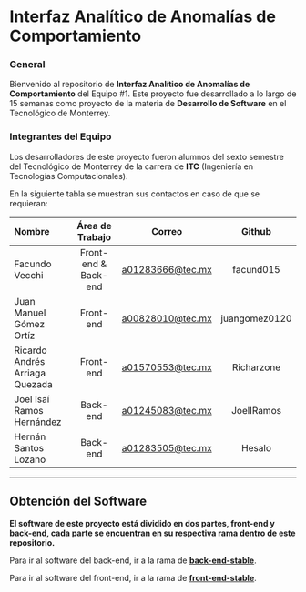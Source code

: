 # Interfaz Analítico de Anomalías de Comportamiento
### General
Bienvenido al repositorio de **Interfaz Analítico de Anomalías de Comportamiento** del Equipo #1. Este proyecto fue desarrollado a lo largo de 15 semanas como proyecto de la materia de **Desarrollo de Software** en el Tecnológico de Monterrey. 

### Integrantes del Equipo
Los desarrolladores de este proyecto fueron alumnos del sexto semestre del Tecnológico de Monterrey de la carrera de **ITC** (Ingeniería en Tecnologías Computacionales).

En la siguiente tabla se muestran sus contactos en caso de que se requieran: 

| Nombre | Área de Trabajo | Correo | Github |
| :--- | :---: | :---: | :---: |
| Facundo Vecchi | Front-end & Back-end | a01283666@tec.mx | facund015 |
| Juan Manuel Gómez Ortíz | Front-end | a00828010@tec.mx | juangomez0120 |
| Ricardo Andrés Arriaga Quezada | Front-end | a01570553@tec.mx | Richarzone |
| Joel Isaí Ramos Hernández | Back-end | a01245083@tec.mx | JoelIRamos |
| Hernán Santos Lozano | Back-end | a01283505@tec.mx | Hesalo|


---
## Obtención del Software
**El software de este proyecto está dividido en dos partes, front-end y back-end, cada parte se encuentran en su respectiva rama dentro de este repositorio.**

 Para ir al software del back-end, ir a la rama de [**back-end-stable**](https://github.com/JoelIRamos/TC3005B-Gpo505-E1/tree/back-end-stable).

Para ir al software del front-end, ir a la rama de [**front-end-stable**](https://github.com/JoelIRamos/TC3005B-Gpo505-E1/tree/front-end-stable).
